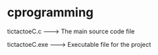 # cprogramming

tictactoeC.c ---> The main source code file

tictactoeC.exe ---> Executable file for the project
